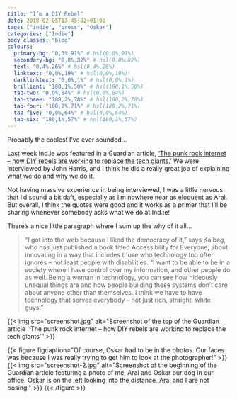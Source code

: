 ```yaml
---
title: "I’m a DIY Rebel"
date: 2018-02-05T13:45:02+01:00
tags: ["indie", "press", "Oskar"]
categories: ["Indie"]
body_classes: "blog"
colours:
  primary-bg: "0,0%,91%" # hsl(0,0%,91%)
  secondary-bg: "0,0%,82%" # hsl(0,0%,82%)
  text: "0,4%,26%" # hsl(0,4%,26%)
  linktext: "0,0%,19%" # hsl(0,0%,19%)
  darklinktext: "0,0%,1%" # hsl(0,0%,1%)
  brilliant: "180,1%,50%" # hsl(180,1%,50%)
  tab-two: "0,0%,84%" # hsl(0,0%,84%)
  tab-three: "180,2%,78%" # hsl(180,2%,78%)
  tab-four: "180,2%,71%" # hsl(180,2%,71%)
  tab-five: "0,0%,64%" # hsl(0,0%,64%)
  tab-six: "180,1%,57%" # hsl(180,1%,57%)
---
```


Probably the coolest I’ve ever sounded…

Last week Ind.ie was featured in a Guardian article, [‘The punk rock internet – how DIY ​​rebels ​are working to ​replace the tech giants.’](https://www.theguardian.com/technology/2018/feb/01/punk-rock-internet-diy-rebels-working-replace-tech-giants-snoopers-charter) We were interviewed by John Harris, and I think he did a really great job of explaining what we do and why we do it.

Not having massive experience in being interviewed, I was a little nervous that I’d sound a bit daft, especially as I’m nowhere near as eloquent as Aral. But overall, I think the quotes were good and it works as a primer that I’ll be sharing whenever somebody asks what we do at Ind.ie!

There’s a nice little paragraph where I sum up the why of it all…

> “I got into the web because I liked the democracy of it,” says Kalbag, who has just published a book titled Accessibility for Everyone, about innovating in a way that includes those who technology too often ignores – not least people with disabilities. “I want to be able to be in a society where I have control over my information, and other people do as well. Being a woman in technology, you can see how hideously unequal things are and how people building these systems don’t care about anyone other than themselves. I think we have to have technology that serves everybody – not just rich, straight, white guys.”

{{< img src="screenshot.jpg" alt="Screenshot of the top of the Guardian article ‘‘The punk rock internet – how DIY ​​rebels ​are working to ​replace the tech giants’" >}}

{{< figure figcaption="Of course, Oskar had to be in the photos. Our faces was because I was really trying to get him to look at the photographer!" >}}
  {{< img src="screenshot-2.jpg" alt="Screenshot of the beginning of the Guardian article featuring a photo of me, Aral and Oskar our dog in our office. Oskar is on the left looking into the distance. Aral and I are not posing." >}}
{{< /figure >}}
